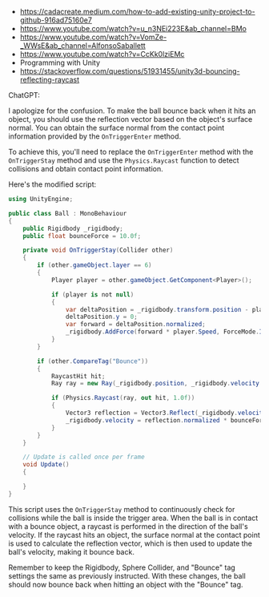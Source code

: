 - https://cadacreate.medium.com/how-to-add-existing-unity-project-to-github-916ad75160e7
 - https://www.youtube.com/watch?v=u_n3NEi223E&ab_channel=BMo
 - https://www.youtube.com/watch?v=VomZe-_WWsE&ab_channel=AlfonsoSaballett
 - https://www.youtube.com/watch?v=CcKk0lziEMc
 - Programming with Unity
 - https://stackoverflow.com/questions/51931455/unity3d-bouncing-reflecting-raycast

ChatGPT:

I apologize for the confusion. To make the ball bounce back when it hits an object, you should use the reflection vector based on the object's surface normal. You can obtain the surface normal from the contact point information provided by the `OnTriggerEnter` method.

To achieve this, you'll need to replace the `OnTriggerEnter` method with the `OnTriggerStay` method and use the `Physics.Raycast` function to detect collisions and obtain contact point information.

Here's the modified script:

```csharp
using UnityEngine;

public class Ball : MonoBehaviour
{
    public Rigidbody _rigidbody;
    public float bounceForce = 10.0f;

    private void OnTriggerStay(Collider other)
    {
        if (other.gameObject.layer == 6)
        {
            Player player = other.gameObject.GetComponent<Player>();

            if (player is not null)
            {
                var deltaPosition = _rigidbody.transform.position - player.transform.position;
                deltaPosition.y = 0;
                var forward = deltaPosition.normalized;
                _rigidbody.AddForce(forward * player.Speed, ForceMode.Impulse);
            }
        }

        if (other.CompareTag("Bounce"))
        {
            RaycastHit hit;
            Ray ray = new Ray(_rigidbody.position, _rigidbody.velocity.normalized);

            if (Physics.Raycast(ray, out hit, 1.0f))
            {
                Vector3 reflection = Vector3.Reflect(_rigidbody.velocity, hit.normal);
                _rigidbody.velocity = reflection.normalized * bounceForce;
            }
        }
    }

    // Update is called once per frame
    void Update()
    {

    }
}
```

This script uses the `OnTriggerStay` method to continuously check for collisions while the ball is inside the trigger area. When the ball is in contact with a bounce object, a raycast is performed in the direction of the ball's velocity. If the raycast hits an object, the surface normal at the contact point is used to calculate the reflection vector, which is then used to update the ball's velocity, making it bounce back.

Remember to keep the Rigidbody, Sphere Collider, and "Bounce" tag settings the same as previously instructed. With these changes, the ball should now bounce back when hitting an object with the "Bounce" tag.


